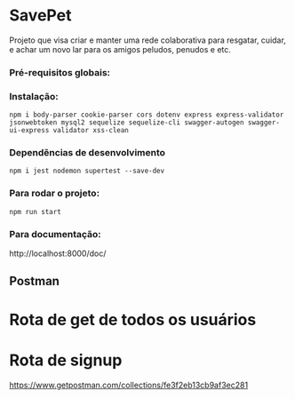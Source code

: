 # SavePet
Projeto que visa criar e manter uma rede colaborativa para resgatar, cuidar, e achar um novo lar para os amigos peludos, penudos e etc.

### Pré-requisitos globais:

### Instalação:
<!-- `npm i axios bcrypt body-parser code config cors express mongoose mustache-express router` -->
`npm i body-parser cookie-parser cors dotenv express express-validator jsonwebtoken mysql2 sequelize sequelize-cli swagger-autogen swagger-ui-express validator xss-clean`

### Dependẽncias de desenvolvimento
`npm i jest nodemon supertest --save-dev`

### Para rodar o projeto:
`npm run start`

### Para documentação:
http://localhost:8000/doc/

## Postman
# Rota de get de todos os usuários


# Rota de signup
https://www.getpostman.com/collections/fe3f2eb13cb9af3ec281